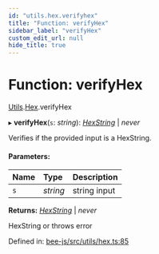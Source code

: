 ```yaml
---
id: "utils.hex.verifyhex"
title: "Function: verifyHex"
sidebar_label: "verifyHex"
custom_edit_url: null
hide_title: true
---
```


# Function: verifyHex

[Utils](../modules/utils.md).[Hex](../modules/utils.hex.md).verifyHex

▸ **verifyHex**(`s`: *string*): [*HexString*](../types/utils.hex.hexstring.md) \| *never*

Verifies if the provided input is a HexString.

#### Parameters:

Name | Type | Description |
:------ | :------ | :------ |
`s` | *string* | string input    |

**Returns:** [*HexString*](../types/utils.hex.hexstring.md) \| *never*

HexString or throws error

Defined in: [bee-js/src/utils/hex.ts:85](https://github.com/ethersphere/bee-js/blob/7dfd556/src/utils/hex.ts#L85)
